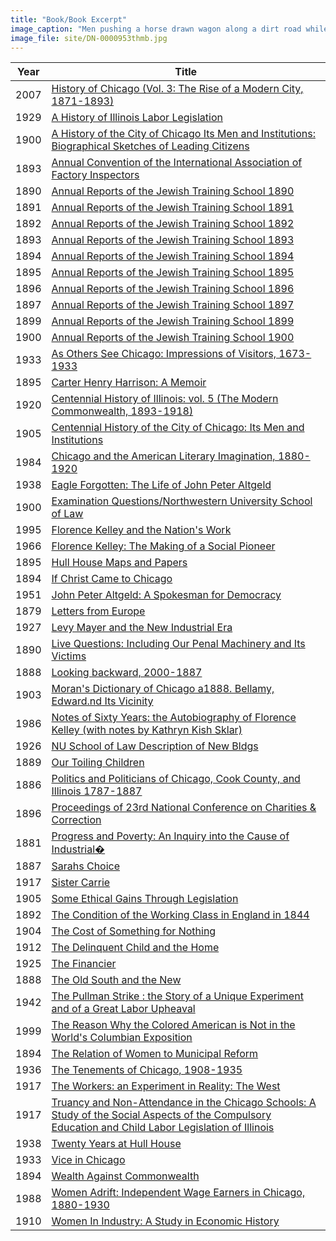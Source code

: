 ```yaml
---
title: "Book/Book Excerpt"
image_caption: "Men pushing a horse drawn wagon along a dirt road while other men watch from the sidewalk."
image_file: site/DN-0000953thmb.jpg
---
```


Year | Title
--- | ---
2007 | [History of Chicago (Vol. 3: The Rise of a Modern City, 1871-1893)](/fk_documents/fk_04755641_03.pdf)
1929 | [A History of Illinois Labor Legislation](/fk_documents/fk_00204497.pdf)
1900 | [A History of the City of Chicago Its Men and Institutions: Biographical Sketches of Leading Citizens](/fk_documents/fk_02023466.pdf)
1893 | [Annual Convention of the International Association of Factory Inspectors](/fk_documents/fk_00465999_07.pdf)
1890 | [Annual Reports of the Jewish Training School 1890](/fk_documents/fk_40381219_1890.pdf)
1891 | [Annual Reports of the Jewish Training School 1891](/fk_documents/fk_40381219_1891.pdf)
1892 | [Annual Reports of the Jewish Training School 1892](/fk_documents/fk_40381219_1892.pdf)
1893 | [Annual Reports of the Jewish Training School 1893](/fk_documents/fk_40381219_1893.pdf)
1894 | [Annual Reports of the Jewish Training School 1894](/fk_documents/fk_40381219_1894.pdf)
1895 | [Annual Reports of the Jewish Training School 1895](/fk_documents/fk_40381219_1895.pdf)
1896 | [Annual Reports of the Jewish Training School 1896](/fk_documents/fk_40381219_1896.pdf)
1897 | [Annual Reports of the Jewish Training School 1897](/fk_documents/fk_40381219_1897.pdf)
1899 | [Annual Reports of the Jewish Training School 1899](/fk_documents/fk_40381219_1898.pdf)
1900 | [Annual Reports of the Jewish Training School 1900](/fk_documents/fk_40381219_1899.pdf)
1933 | [As Others See Chicago: Impressions of Visitors, 1673-1933](/fk_documents/fk_01870344.pdf)
1895 | [Carter Henry Harrison: A Memoir](/fk_documents/fk_01464088.pdf)
1920 | [Centennial History of Illinois: vol. 5 (The Modern Commonwealth, 1893-1918)](/fk_documents/fk_00771461.pdf)
1905 | [Centennial History of the City of Chicago: Its Men and Institutions](/fk_documents/fk_02032274.pdf)
1984 | [Chicago and the American Literary Imagination, 1880-1920](/fk_documents/fk_00908681.pdf)
1938 | [Eagle Forgotten: The Life of John Peter Altgeld](/fk_documents/fk_00796431.pdf)
1900 | [Examination Questions/Northwestern University School of Law](/fk_documents/fk_00255453.pdf)
1995 | [Florence Kelley and the Nation's Work](/fk_documents/fk_04626908.pdf)
1966 | [Florence Kelley: The Making of a Social Pioneer](/fk_documents/fk_04643256.pdf)
1895 | [Hull House Maps and Papers](/fk_documents/fk_01643285.pdf)
1894 | [If Christ Came to Chicago](/fk_documents/fk_02010144.pdf)
1951 | [John Peter Altgeld: A Spokesman for Democracy](/fk_documents/fk_01265753.pdf)
1879 | [Letters from Europe](/fk_documents/fk_01564781.pdf)
1927 | [Levy Mayer and the New Industrial Era](/fk_documents/fk_00223510.pdf)
1890 | [Live Questions: Including Our Penal Machinery and Its Victims](/fk_documents/fk_01529553.pdf)
1888 | [Looking backward, 2000-1887](/fk_documents/fk_00203084.pdf)
1903 | [Moran's Dictionary of Chicago a1888. Bellamy, Edward.nd Its Vicinity](/fk_documents/fk_01884559.pdf)
1986 | [Notes of Sixty Years: the Autobiography of Florence Kelley (with notes by Kathryn Kish Sklar)](/fk_documents/fk_04451105.pdf)
1926 | [NU School of Law Description of New Bldgs](/fk_documents/fk_04774801.pdf)
1889 | [Our Toiling Children](/fk_documents/fk_70090029.pdf)
1886 | [Politics and Politicians of Chicago, Cook County, and Illinois 1787-1887](/fk_documents/fk_02006243.pdf)
1896 | [Proceedings of 23rd National Conference on Charities & Correction](/fk_documents/fk_00242829_23.pdf)
1881 | [Progress and Poverty: An Inquiry into the Cause of Industrial�](/fk_documents/fk_01523986.pdf)
1887 | [Sarahs Choice](/fk_documents/fk_1028529.pdf)
1917 | [Sister Carrie](/fk_documents/fk_00381869.pdf)
1905 | [Some Ethical Gains Through Legislation](/fk_documents/fk_01546261.pdf)
1892 | [The Condition of the Working Class in England in 1844](/fk_documents/fk_1028520.pdf)
1904 | [The Cost of Something for Nothing](/fk_documents/fk_01529885.pdf.)
1912 | [The Delinquent Child and the Home](/fk_documents/fk_00286520.pdf)
1925 | [The Financier](/fk_documents/fk_01065412.pdf)
1888 | [The Old South and the New](/fk_documents/fk_33620842.pdf)
1942 | [The Pullman Strike : the Story of a Unique Experiment and of a Great Labor Upheaval](/fk_documents/fk_00232352.pdf)
1999 | [The Reason Why the Colored American is Not in the World's Columbian Exposition](/fk_documents/fk_02973460.pdf)
1894 | [The Relation of Women to Municipal Reform](/fk_documents/fk_01165685.pdf)
1936 | [The Tenements of Chicago, 1908-1935](/fk_documents/fk_03009084.pdf)
1917 | [The Workers: an Experiment in Reality: The West](/fk_documents/fk_00700194.pdf)
1917 | [Truancy and Non-Attendance in the Chicago Schools: A Study of the Social Aspects of the Compulsory Education and Child Labor Legislation of Illinois](/fk_documents/fk_00237739.pdf)
1938 | [Twenty Years at Hull House](/fk_documents/fk_20455554.pdf)
1933 | [Vice in Chicago](/fk_documents/fk_00238294.pdf)
1894 | [Wealth Against Commonwealth](/fk_documents/fk_01577927.pdf)
1988 | [Women Adrift: Independent Wage Earners in Chicago, 1880-1930](/fk_documents/fk_01127294.pdf)
1910 | [Women In Industry: A Study in Economic History](/fk_documents/fk_01463607.pdf)
